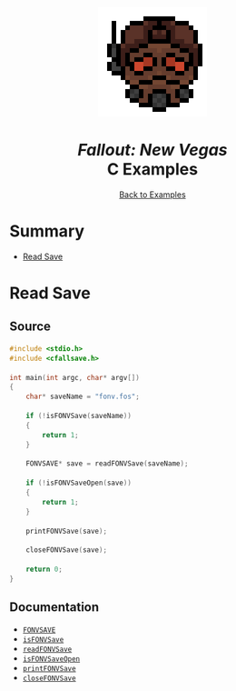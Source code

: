 <div align="center">

![Fallout: New Vegas Logo 192x192](../assets/fonv/fonv_logo_192x192.png)

# *Fallout: New Vegas*<br /> C Examples

[Back to Examples](../EXAMPLES.md)

</div>



# Summary

* [Read Save](#read-save)



# Read Save

## Source

```c
#include <stdio.h>
#include <cfallsave.h>

int main(int argc, char* argv[])
{
    char* saveName = "fonv.fos";

    if (!isFONVSave(saveName))
    {
        return 1;
    }

    FONVSAVE* save = readFONVSave(saveName);

    if (!isFONVSaveOpen(save))
    {
        return 1;
    }

    printFONVSave(save);

    closeFONVSave(save);

    return 0;
}
```

## Documentation

* [`FONVSAVE`](../docs/api_fonv.md#fonvsave)
* [`isFONVSave`](../docs/api_fonv.md#isfonvsave)
* [`readFONVSave`](../docs/api_fonv.md#readfonvsave)
* [`isFONVSaveOpen`](../docs/api_fonv.md#isfonvsaveopen)
* [`printFONVSave`](../docs/api_fonv.md#printfonvsave)
* [`closeFONVSave`](../docs/api_fonv.md#closefonvsave)
